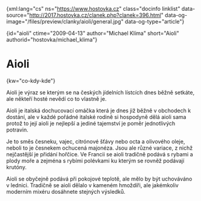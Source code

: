 
{xml:lang="cs" ns="https://www.hostovka.cz" class="docinfo linklist" data-source="http://2017.hostovka.cz/clanek.php?clanek=396.html" data-og-image="/files/preview/clanky/aioli/general.jpg" data-og-type="article"}

{id="aioli" ctime="2009-04-13" author="Michael Klíma" short="Aioli" authorid="hostovka/michael_klima"}

# Aioli

<!-- generated attribute kw by user_udpatekw.sh on 2019-03-11, do not edit -->

{kw="co-kdy-kde"}

Aioli je výraz se kterým se na českých jídelních lístcích dnes běžně setkáte, ale někteří hosté nevědí co to vlastně je.

Aioli je italská dochucovací omáčka která je dnes již běžně v obchodech k dostání, ale v každé pořádné italské rodině si hospodyně dělá aioli sama protož to její aioli je nejlepší a jediné tajemství je poměr jednotlivých potravin.

Je to směs česneku, vajec, citrónové šťávy nebo octa a olivového oleje, neboli to je česnekem ochucená majonéza. Jsou ale různé variace, z nichž nejčastější je přidání hořčice. Ve Francii se aioli tradičně podává s rybami a plody moře a zejména s rybími polévkami ku kterým se rovněž podávají krutóny.

Aioli se obyčejně podává při pokojové teplotě, ale mělo by být uchováváno v lednici. Tradičně se aioli dělalo v kameném hmoždíři, ale jakémkoliv moderním mixéru dosáhnete stejných výsledků.

